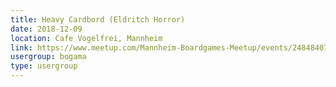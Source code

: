 ```yaml
---
title: Heavy Cardbord (Eldritch Horror)
date: 2018-12-09
location: Cafe Vogelfrei, Mannheim
link: https://www.meetup.com/Mannheim-Boardgames-Meetup/events/248484078/
usergroup: bogama
type: usergroup
---
```

